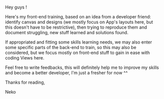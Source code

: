 
Hey guys !

Here's my front-end training, based on an idea from a developer friend: identify canvas and designs (we mostly focus on App's layouts here, but this doesn't have to be restrictive), then trying to reproduce them and document struggling, new stuff learned and solutions found. 

If appropriated and fitting some skills learning needs, we may also enter some specific parts of the back-end to train, so this may also be considered, but we focus mostly on front-end stuff to gain in ease with coding Views here.

Feel free to write feedbacks, this will definitely help me to improve my skills and become a better developer, I'm just a fresher for now ^^

Thanks for reading,

Neko

